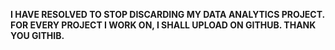 **I HAVE RESOLVED TO STOP DISCARDING MY DATA ANALYTICS PROJECT.
FOR EVERY PROJECT I WORK ON, I SHALL UPLOAD ON GITHUB.
THANK YOU GITHIB.**
